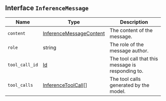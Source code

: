## Interface `InferenceMessage`

| Name | Type | Description |
| - | - | - |
| `content` | [InferenceMessageContent](./InferenceMessageContent.md) | The content of the message. |
| `role` | string | The role of the message author. |
| `tool_call_id` | [Id](./Id.md) | The tool call that this message is responding to. |
| `tool_calls` | [InferenceToolCall](./InferenceToolCall.md)[] | The tool calls generated by the model. |
